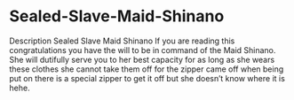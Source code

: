 # Sealed-Slave-Maid-Shinano
Description
Sealed Slave Maid Shinano
If you are reading this congratulations you have the will to be in command of the Maid Shinano. She will dutifully serve you to her best capacity for as long as she wears these clothes she cannot take them off for the zipper came off when being put on there is a special zipper to get it off but she doesn’t know where it is hehe.
